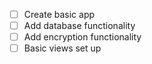 - [ ] Create basic app
- [ ] Add database functionality
- [ ] Add encryption functionality
- [ ] Basic views set up
